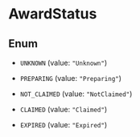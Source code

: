 

# AwardStatus

## Enum


* `UNKNOWN` (value: `"Unknown"`)

* `PREPARING` (value: `"Preparing"`)

* `NOT_CLAIMED` (value: `"NotClaimed"`)

* `CLAIMED` (value: `"Claimed"`)

* `EXPIRED` (value: `"Expired"`)



